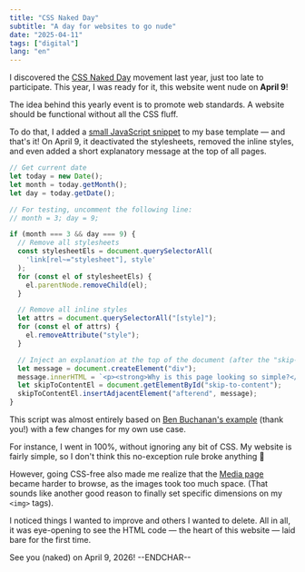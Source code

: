 ```yaml
---
title: "CSS Naked Day"
subtitle: "A day for websites to go nude"
date: "2025-04-11"
tags: ["digital"]
lang: "en"
---
```


I discovered the [CSS Naked Day](https://css-naked-day.org/) movement last year, just too late to participate. This year, I was ready for it, this website went nude on **April 9**!

The idea behind this yearly event is to promote web standards. A website should be functional without all the CSS fluff.

To do that, I added a [small JavaScript snippet](https://github.com/hgcl/clara-le/blob/main/_includes/css-naked-day-script.njk) to my base template — and that's it! On April 9, it deactivated the stylesheets, removed the inline styles, and even added a short explanatory message at the top of all pages.

```js
// Get current date
let today = new Date();
let month = today.getMonth();
let day = today.getDate();

// For testing, uncomment the following line:
// month = 3; day = 9;

if (month === 3 && day === 9) {
  // Remove all stylesheets
  const stylesheetEls = document.querySelectorAll(
    'link[rel~="stylesheet"], style'
  );
  for (const el of stylesheetEls) {
    el.parentNode.removeChild(el);
  }

  // Remove all inline styles
  let attrs = document.querySelectorAll("[style]");
  for (const el of attrs) {
    el.removeAttribute("style");
  }

  // Inject an explanation at the top of the document (after the "skip-to-content" element)
  let message = document.createElement("div");
  message.innerHTML = `<p><strong>Why is this page looking so simple?</strong></p><p>It's <a href="https://css-naked-day.github.io">CSS Naked Day</a>! The idea behind this yearly event is to promote web standards — a website should be functional without all the CSS fluff.</p><hr/>`;
  let skipToContentEl = document.getElementById("skip-to-content");
  skipToContentEl.insertAdjacentElement("afterend", message);
}
```

This script was almost entirely based on [Ben Buchanan's example](https://bitbucket.org/snippets/200ok/dKpk) (thank you!) with a few changes for my own use case.

For instance, I went in 100%, without ignoring any bit of CSS. My website is fairly simple, so I don't think this no-exception rule broke anything 🤞

However, going CSS-free also made me realize that the [Media page](/media/) became harder to browse, as the images took too much space. (That sounds like another good reason to finally set specific dimensions on my `<img>` tags).

I noticed things I wanted to improve and others I wanted to delete. All in all, it was eye-opening to see the HTML code — the heart of this website — laid bare for the first time.

See you (naked) on April 9, 2026! --ENDCHAR--
